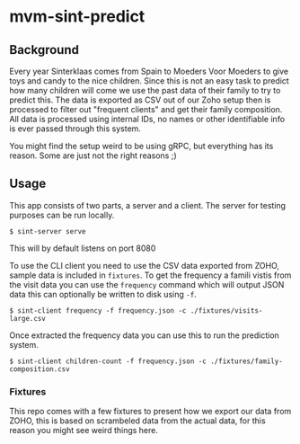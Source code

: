 # mvm-sint-predict

## Background
Every year Sinterklaas comes from Spain to Moeders Voor Moeders to give toys and candy to the nice children.
Since this is not an easy task to predict how many children will come we use the past data of their family to try to predict this.
The data is exported as CSV out of our Zoho setup then is processed to filter out "frequent clients" and get their family composition.
All data is processed using internal IDs, no names or other identifiable info is ever passed through this system.

You might find the setup weird to be using gRPC, but everything has its reason. Some are just not the right reasons ;)

## Usage
This app consists of two parts, a server and a client. The server for testing purposes can be run locally.
```
$ sint-server serve
```
This will by default listens on port 8080

To use the CLI client you need to use the CSV data exported from ZOHO, sample data is included in `fixtures`.
To get the frequency a famili vistis from the visit data you can use the `frequency` command which will output JSON data this can optionally be written to disk using `-f`.
```
$ sint-client frequency -f frequency.json -c ./fixtures/visits-large.csv 
```
Once extracted the frequency data you can use this to run the prediction system.
```
$ sint-client children-count -f frequency.json -c ./fixtures/family-composition.csv
```

### Fixtures
This repo comes with a few fixtures to present how we export our data from ZOHO, this is based on scrambeled data from the actual data, for this reason you might see weird things here.
